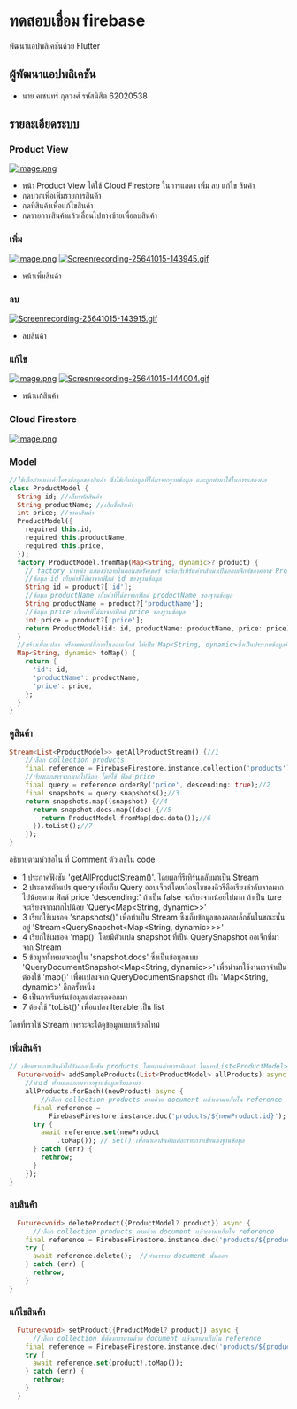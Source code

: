 # ทดสอบเชื่อม firebase

พัฒนาแอปพลิเคชันด้วย Flutter

## ผู้พัฒนาแอปพลิเคชัน

- นาย คเชนทร์ กุลวงศ์ รหัสนิสิต 62020538

## รายละเอียดระบบ

### Product View
[![image.png](https://i.postimg.cc/LXfMQj8P/image.png)](https://postimg.cc/629Sy2R6)

- หน้า Product View ได้ใช้ Cloud Firestore ในการแสดง เพิ่ม ลบ แก้ไข สินค้า
 - กดบวกเพื่อเพิ่มรายการสินค้า
 - กดที่สินค้าเพื่อเเก้ไขสินค้า
 - กดรายการสินค้าแล้วเลื่อนไปทางซ้ายเพื่อลบสินค้า

### เพิ่ม

[![image.png](https://i.postimg.cc/q7WLw5qk/image.png)](https://postimg.cc/5HqLNp8G)
[![Screenrecording-25641015-143945.gif](https://i.postimg.cc/8CtnNHZW/Screenrecording-25641015-143945.gif)](https://postimg.cc/WDq77MLb)

- หน้าเพิ่มสินค้า

### ลบ

[![Screenrecording-25641015-143915.gif](https://i.postimg.cc/L5XSm5k4/Screenrecording-25641015-143915.gif)](https://postimg.cc/N9WS4gPZ)

- ลบสินค้า

### แก้ไข

[![image.png](https://i.postimg.cc/ydwbJNcy/image.png)](https://postimg.cc/jw4Xmt8D)
[![Screenrecording-25641015-144004.gif](https://i.postimg.cc/wv4PcVJH/Screenrecording-25641015-144004.gif)](https://postimg.cc/G8YqbvqS)

- หน้าเเก้สินค้า

### Cloud Firestore
[![image.png](https://i.postimg.cc/nLTscj8N/image.png)](https://postimg.cc/jWwqMjSh)
### Model
```dart
//ใช้เพื่อกำหนดเค้าโครงข้อมูลของสินค้า ซึ่งใช้เก็บข้อมูลที่ได้มาจากฐานข้อมูล และถูกนำมาใช้ในการแสดงผล
class ProductModel {
  String id; //เก็บรหัสสินค้า
  String productName; //เก็บชื่อสินค้า
  int price; //ราคาสินค้า
  ProductModel({
    required this.id,
    required this.productName,
    required this.price,
  });
  factory ProductModel.fromMap(Map<String, dynamic>? product) {
    // factory นำหน้า แสดงว่าภายในคอนสตรัคเตอร์ จะต้องรีเทิร์นค่ากลับมาเป็นออบเจ็กต์ของคลาส ProductModel
    //ข้อมูล id เก็บค่าที่ได้มาจากฟิลด์ id ของฐานข้อมูล
    String id = product?['id'];
    //ข้อมูล productName เก็บค่าที่ได้มาจากฟิลด์ productName ของฐานข้อมูล
    String productName = product?['productName'];
    //ข้อมูล price เก็บค่าที่ได้มาจากฟิลด์ price ของฐานข้อมูล
    int price = product?['price'];
    return ProductModel(id: id, productName: productName, price: price);
  }
  //สร้างเพื่อเเปลง พร็อพเพอณ์ตี้ภายในออบเจ็กต์ ให้เป็น Map<String, dynamic>ซึ่งเป็นประเภทข้อมูลที่เหมาะสำหรับ Cloud Firestore
  Map<String, dynamic> toMap() {
    return {
      'id': id,
      'productName': productName,
      'price': price,
    };
  }
}
```

### ดูสินค้า

```dart 
Stream<List<ProductModel>> getAllProductStream() {//1
    //เลือก collection products
    final reference = FirebaseFirestore.instance.collection('products');
    //เรียงเอกสารจากมากไปน้อย โดยใช้ ฟิลด์ price
    final query = reference.orderBy('price', descending: true);//2
    final snapshots = query.snapshots();//3
    return snapshots.map((snapshot) {//4
      return snapshot.docs.map((doc) {//5
        return ProductModel.fromMap(doc.data());//6
      }).toList();//7
    });
}
```
อธิบายตามหัวข้อใน ที่ Comment ตัวเลขใน code
- 1 ประกาศฟังชัน 'getAllProductStream()'. โดยผลที่รีเทิร์นกลับมาเป็น Stream 
- 2 ประกาศตัวแปร query เพื่อเก็บ Query ออบเจ็กต์โดยเงื่อนไขของคิวรีคือเรียงลำดับจากมากไปน้อยตาม ฟิลด์ price 'descending:' ถ้าเป็น false จะเรียงจากน้อยไปมาก ถ้าเป็น ture จะเรียงจากมากไปน้อย 'Query<Map<String, dynamic>>'
- 3 เรียกใช้เมธอด 'snapshots()' เพื่อทำเป็น Stream ซึ้งเก็บข้อมูลของคอลเล็กชันในขณะนั้นอยู่ 'Stream<QuerySnapshot<Map<String, dynamic>>>'
- 4 เรียกใช้เมธอด 'map()' โดยมีตัวเเปล snapshot ที่เป็น QuerySnapshot ออเจ็กที่มาจาก Stream
- 5 ข้อมูลทั้งหมดจะอยู่ใน 'snapshot.docs' ซึ่งเป็นข้อมูลเเบบ 'QueryDocumentSnapshot<Map<String, dynamic>>' เพื่อนำมาใช้งานเราจำเป็นต้องใช้ 'map()' เพื่อเเปลงจาก QueryDocumentSnapshot เป็น 'Map<String, dynamic>' อีกครั้งหนึ่ง
- 6 เป็นการรีเทร์นข้อมูลแต่ละชุดออกมา 
- 7 ต้องใช้ 'toList()' เพื่อเเปลง Iterable เป็น list

โดยที่เราใช้ Stream เพราะจะได้ดูข้อมูลเเบบเรียลไทม์

### เพิ่มสินค้า

```dart
// เขียนรายการสินค้าไปยังคอลเล็กชัน products โดยผ่านค่าพารามิเตอร์ ในแบบList<ProductModel> ซึ้งหมายถึง รายการสินค้าทั้งหมดที่จะเขียนไปยังฐานข้อมูล
  Future<void> addSampleProducts(List<ProductModel> allProducts) async {
    //นำid ทั้งหมดออกมาจากฐานข้อมูลเรียงลงมา
    allProducts.forEach((newProduct) async {
        //เลือก collection products ตามด้วย document เเล้วเอามาเก็บใน reference
      final reference =
          FirebaseFirestore.instance.doc('products/${newProduct.id}');
      try {
        await reference.set(newProduct
            .toMap()); // set() เพื่อนำเอาสินค้าแต่ละรายการเขียนลงฐานข้อมูล
      } catch (err) {
        rethrow;
      }
    });
}
```

### ลบสินค้่า

```dart
  Future<void> deleteProduct({ProductModel? product}) async {
      //เลือก collection products ตามด้วย document เเล้วเอามาเก็บใน reference
    final reference = FirebaseFirestore.instance.doc('products/${product?.id}');
    try {
      await reference.delete();  //ทำการลบ document นั้นออก
    } catch (err) {
      rethrow;
    }
}
```
### แก้ไขสินค้า

```dart
  Future<void> setProduct({ProductModel? product}) async {
      //เลือก collection ที่ต้องการตามด้วย document เเล้วเอามาเก็บใน reference
    final reference = FirebaseFirestore.instance.doc('products/${product?.id}');
    try {
      await reference.set(product!.toMap());
    } catch (err) {
      rethrow;
    }
  }
```



